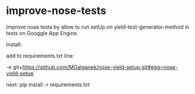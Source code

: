 improve-nose-tests
==================

Improve nose tests by allow to run setUp on yield-test-generator-method in tests on Googgle App Engine.

Install:

add to requirements.txt line:

-e git+https://github.com/MGalganek/nose-yield-setup.git#egg=nose-yield-setup

next:
pip install -r requirements.txt
